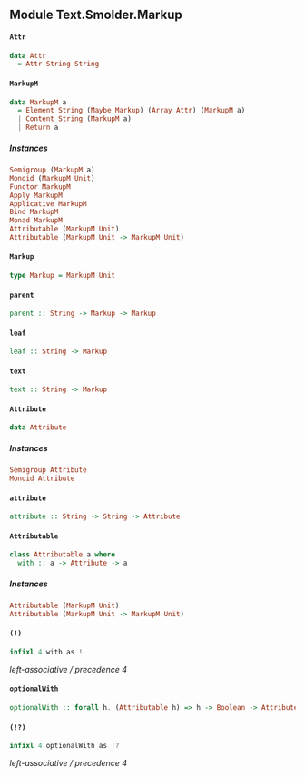 ## Module Text.Smolder.Markup

#### `Attr`

``` purescript
data Attr
  = Attr String String
```

#### `MarkupM`

``` purescript
data MarkupM a
  = Element String (Maybe Markup) (Array Attr) (MarkupM a)
  | Content String (MarkupM a)
  | Return a
```

##### Instances
``` purescript
Semigroup (MarkupM a)
Monoid (MarkupM Unit)
Functor MarkupM
Apply MarkupM
Applicative MarkupM
Bind MarkupM
Monad MarkupM
Attributable (MarkupM Unit)
Attributable (MarkupM Unit -> MarkupM Unit)
```

#### `Markup`

``` purescript
type Markup = MarkupM Unit
```

#### `parent`

``` purescript
parent :: String -> Markup -> Markup
```

#### `leaf`

``` purescript
leaf :: String -> Markup
```

#### `text`

``` purescript
text :: String -> Markup
```

#### `Attribute`

``` purescript
data Attribute
```

##### Instances
``` purescript
Semigroup Attribute
Monoid Attribute
```

#### `attribute`

``` purescript
attribute :: String -> String -> Attribute
```

#### `Attributable`

``` purescript
class Attributable a where
  with :: a -> Attribute -> a
```

##### Instances
``` purescript
Attributable (MarkupM Unit)
Attributable (MarkupM Unit -> MarkupM Unit)
```

#### `(!)`

``` purescript
infixl 4 with as !
```

_left-associative / precedence 4_

#### `optionalWith`

``` purescript
optionalWith :: forall h. (Attributable h) => h -> Boolean -> Attribute -> h
```

#### `(!?)`

``` purescript
infixl 4 optionalWith as !?
```

_left-associative / precedence 4_


